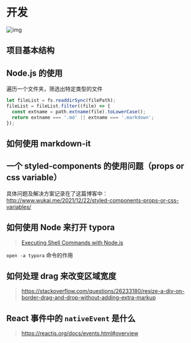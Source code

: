 # 开发



![img](http://tva3.sinaimg.cn/mw600/007aPnLRgy1gxdld58135j30ci0eldk2.jpg)



## 项目基本结构


## Node.js 的使用

遍历一个文件夹，筛选出特定类型的文件

```javascript
let fileList = fs.readdirSync(filePath);
fileList = fileList.filter((file) => {
  const extname = path.extname(file).toLowerCase();
  return extname === '.md' || extname === '.markdown';
});
```

## 如何使用 markdown-it

## 一个 styled-components 的使用问题（props or css variable）

具体问题及解决方案记录在了这篇博客中：http://www.wukai.me/2021/12/22/styled-components-props-or-css-variables/

## 如何使用 Node 来打开 typora

> [Executing Shell Commands with Node.js](https://stackabuse.com/executing-shell-commands-with-node-js/)

`open -a typora` 命令的作用


## 如何处理 drag 来改变区域宽度

> https://stackoverflow.com/questions/26233180/resize-a-div-on-border-drag-and-drop-without-adding-extra-markup


## React 事件中的 `nativeEvent` 是什么

> https://reactjs.org/docs/events.html#overview